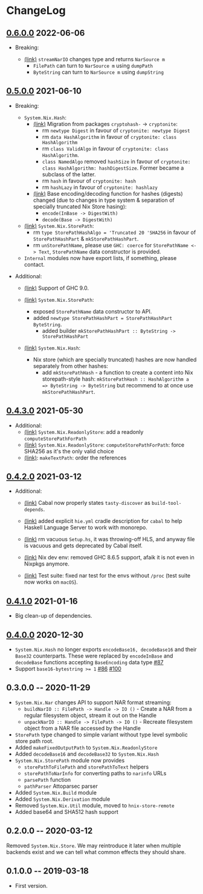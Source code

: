 # ChangeLog

## [0.6.0.0](https://github.com/haskell-nix/hnix-store/compare/core-0.5.0.0...core-0.6.0.0) 2022-06-06

* Breaking:

    * [(link)](https://github.com/haskell-nix/hnix-store/pull/177) `streamNarIO` changes type and returns `NarSource m`
      * `FilePath` can turn to `NarSource m` using `dumpPath`
      * `ByteString` can turn to `NarSource m` using `dumpString`

## [0.5.0.0](https://github.com/haskell-nix/hnix-store/compare/0.4.3.0...core-0.5.0.0) 2021-06-10

* Breaking:

  * `System.Nix.Hash`:
    * [(link)](https://github.com/haskell-nix/hnix-store/pull/157/commits/97146b41cc87327625e02b81971aeb2fd7d66a3f) Migration from packages `cryptohash-` -> `cryptonite`:
      * rm `newtype Digest` in favour of `cryptonite: newtype Digest`
      * rm `data HashAlgorithm` in favour of `cryptonite: class HashAlgorithm`
      * rm `class ValidAlgo` in favour of `cryptonite: class HashAlgorithm`.
      * `class NamedAlgo` removed `hashSize` in favour of `cryptonite: class HashAlgorithm: hashDigestSize`. Former became a subclass of the latter.
      * rm `hash` in favour of `cryptonite: hash`
      * rm `hashLazy` in favour of `cryptonite: hashlazy`
    * [(link)](https://github.com/haskell-nix/hnix-store/pull/157/commits/2af74986de8aef1a13dbfc955886f9935ca246a3) Base encoding/decoding function for hashes (digests) changed (due to changes in type system & separation of specially truncated Nix Store hasing):
      * `encode(InBase -> DigestWith)`
      * `decode(Base -> DigestWith)`
  * [(link)](https://github.com/haskell-nix/hnix-store/pull/157/commits/2af74986de8aef1a13dbfc955886f9935ca246a3) `System.Nix.StorePath`:
    * rm `type StorePathHashAlgo = 'Truncated 20 'SHA256` in favour of `StorePathHashPart` & `mkStorePathHashPart`.
    * rm `unStorePathName`, please use `GHC: coerce` for `StorePathName <-> Text`, `StorePathName` data constructor is provided.
  * `Internal` modules now have export lists, if something, please contact.


* Additional:

  * [(link)](https://github.com/haskell-nix/hnix-store/pull/157/commits/97146b41cc87327625e02b81971aeb2fd7d66a3f) Support of GHC 9.0.

  * [(link)](https://github.com/haskell-nix/hnix-store/pull/157/commits/2af74986de8aef1a13dbfc955886f9935ca246a3) `System.Nix.StorePath`:
    * exposed `StorePathName` data constructor to API.
    * added `newtype StorePathHashPart = StorePathHashPart ByteString`.
      * added builder `mkStorePathHashPart :: ByteString -> StorePathHashPart`
  * [(link)](https://github.com/haskell-nix/hnix-store/pull/157/commits/2af74986de8aef1a13dbfc955886f9935ca246a3) `System.Nix.Hash`:
    * Nix store (which are specially truncated) hashes are now handled separately from other hashes:
      * add `mkStorePathHash` - a function to create a content into Nix storepath-style hash:
        `mkStorePathHash :: HashAlgorithm a => ByteString -> ByteString`
        but recommend to at once use `mkStorePathHashPart`.

## [0.4.3.0](https://github.com/haskell-nix/hnix-store/compare/0.4.2.0...0.4.3.0) 2021-05-30

* Additional:
  * [(link)](https://github.com/haskell-nix/hnix-store/commit/b85f7c875fe6b0bca939ffbcd8b9bd0ab1598aa0) `System.Nix.ReadonlyStore`: add a readonly `computeStorePathForPath`
  * [(link)](https://github.com/haskell-nix/hnix-store/commit/db71ecea3109c0ba270fa98a9041a8556e35217f) `System.Nix.ReadonlyStore`: `computeStorePathForPath`: force SHA256 as it's the only valid choice
  * [(link)](https://github.com/haskell-nix/hnix-store/commit/5fddf3c66ba1bcabb72c4d6b6e09fb41a7acd62c): `makeTextPath`: order the references

## [0.4.2.0](https://github.com/haskell-nix/hnix-store/compare/0.4.1.0...0.4.2.0) 2021-03-12

* Additional:

  * [(link)](https://github.com/haskell-nix/hnix-store/commit/5d03ffc43cde9448df05e84838ece70cc83b1b6c) Cabal now properly states `tasty-discover` as `build-tool-depends`.

  * [(link)](https://github.com/haskell-nix/hnix-store/commit/b5ad38573d27e0732d0fadfebd98de1f753b4f07) added explicit `hie.yml` cradle description for `cabal` to help Haskell Language Server to work with monorepo.

  * [(link)](https://github.com/haskell-nix/hnix-store/commit/a5b7a614c0e0e11147a93b9a197c2a443afa3244) rm vacuous `Setup.hs`, it was throwing-off HLS, and anyway file is vacuous and gets deprecated by Cabal itself.

  * [(link)](https://github.com/haskell-nix/hnix-store/commit/cf04083aba98ad40d183d1e26251101816cc07ae) Nix dev env: removed GHC 8.6.5 support, afaik it is not even in Nixpkgs anymore.

  * [(link)](https://github.com/haskell-nix/hnix-store/commit/2a897ab581c0501587ce04da6d6e3a6f543b1d72) Test suite: fixed nar test for the envs without `/proc` (test suite now works on `macOS`).


## [0.4.1.0](https://github.com/haskell-nix/hnix-store/compare/0.4.0.0...0.4.1.0) 2021-01-16

* Big clean-up of dependencies.

## [0.4.0.0](https://github.com/haskell-nix/hnix-store/compare/0.3.0.0...0.4.0.0) 2020-12-30

* `System.Nix.Hash` no longer exports `encodeBase16, decodeBase16` and their `Base32` counterparts.
    These were replaced by `encodeInBase` and `decodeBase` functions
    accepting `BaseEncoding` data type [#87](https://github.com/haskell-nix/hnix-store/pull/87)
* Support `base16-bytestring >= 1` [#86](https://github.com/haskell-nix/hnix-store/pull/86) [#100](https://github.com/haskell-nix/hnix-store/pull/100)

## 0.3.0.0 -- 2020-11-29

* `System.Nix.Nar` changes API to support NAR format streaming:
  * `buildNarIO :: FilePath -> Handle -> IO ()` - Create a NAR from a regular filesystem object, stream it out on the Handle
  * `unpackNarIO :: Handle -> FilePath -> IO ()` - Recreate filesystem object from a NAR file accessed by the Handle
* `StorePath` type changed to simple variant without type level
symbolic store path root.
* Added `makeFixedOutputPath` to `System.Nix.ReadonlyStore`
* Added `decodeBase16` and `decodeBase32` to `System.Nix.Hash`
* `System.Nix.StorePath` module now provides
  * `storePathToFilePath` and `storePathToText` helpers
  * `storePathToNarInfo` for converting paths to `narinfo` URLs
  * `parsePath` function
  * `pathParser` Attoparsec parser
* Added `System.Nix.Build` module
* Added `System.Nix.Derivation` module
* Removed `System.Nix.Util` module, moved to `hnix-store-remote`
* Added base64 and SHA512 hash support

## 0.2.0.0 -- 2020-03-12

Removed `System.Nix.Store`. We may reintroduce it later when multiple backends
exist and we can tell what common effects they should share.

## 0.1.0.0  -- 2019-03-18

* First version.
